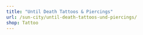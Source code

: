 ```yaml
---
title: "Until Death Tattoos & Piercings"
url: /sun-city/until-death-tattoos-und-piercings/
shop: Tattoo
---
```

